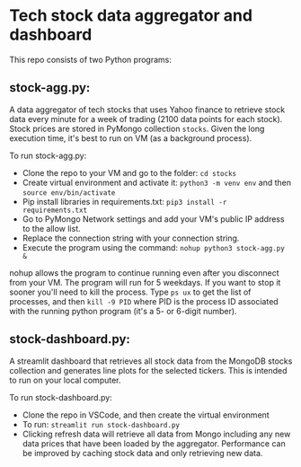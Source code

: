 # Tech stock data aggregator and dashboard

This repo consists of two Python programs:

## stock-agg.py: 
A data aggregator of tech stocks that uses Yahoo finance to retrieve stock data every minute for a week of trading (2100 data points for each stock).  Stock prices are stored in PyMongo collection `stocks`.  Given the long execution time, it's best to run on VM (as a background process).  

To run stock-agg.py:
* Clone the repo to your VM and go to the folder: `cd stocks`
* Create virtual environment and activate it: `python3 -m venv env` and then `source env/bin/activate`
* Pip install libraries in requirements.txt: `pip3 install -r requirements.txt`
* Go to PyMongo Network settings and add your VM's public IP address to the allow list.
* Replace the connection string with your connection string.
* Execute the program using the command:  `nohup python3 stock-agg.py &`

nohup allows the program to continue running even after you disconnect from your VM.  The program will run for 5 weekdays.  If you want to stop it sooner you'll need to kill the process.  Type `ps ux` to get the list of processes, and then `kill -9 PID` where PID is the process ID associated with the running python program (it's a 5- or 6-digit number).  

## stock-dashboard.py:
A streamlit dashboard that retrieves all stock data from the MongoDB stocks collection and generates line plots for the selected tickers.  This is intended to run on your local computer.

To run stock-dashboard.py:
* Clone the repo in VSCode, and then create the virtual environment
* To run: `streamlit run stock-dashboard.py`
* Clicking refresh data will retrieve all data from Mongo including any new data prices that have been loaded by the aggregator.  Performance can be improved by caching stock data and only retrieving new data.  

